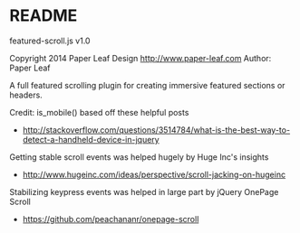 # README #
featured-scroll.js v1.0

Copyright 2014 Paper Leaf Design
http://www.paper-leaf.com
Author: Paper Leaf

A full featured scrolling plugin for creating
immersive featured sections or headers.

Credit: 
is_mobile() based off these helpful posts
- http://stackoverflow.com/questions/3514784/what-is-the-best-way-to-detect-a-handheld-device-in-jquery

Getting stable scroll events was helped hugely by Huge Inc's insights
- http://www.hugeinc.com/ideas/perspective/scroll-jacking-on-hugeinc

Stabilizing keypress events was helped in large part by jQuery OnePage Scroll
- https://github.com/peachananr/onepage-scroll